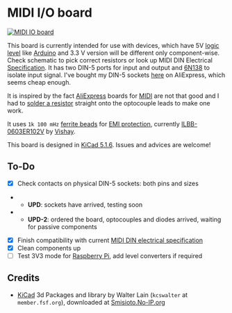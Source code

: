 # MIDI I/O board

[![MIDI IO board](https://i.imgur.com/3CaKhEJ.png)](https://imgur.com/a/qws0TRt)

This board is currently intended for use with devices, which have 5V [logic level](https://en.wikipedia.org/wiki/Logic_level) like [Arduino](https://www.arduino.cc/) and 3.3 V version will be different only component-wise. Check schematic to pick correct resistors or look up MIDI DIN Electrical [Specification](https://www.midi.org/specifications-old/item/midi-din-electrical-specification).
It has two DIN-5 ports for input and output and [6N138](https://www.vishay.com/docs/83605/6n139.pdf) to isolate input signal.
I've bought my DIN-5 sockets [here](https://aliexpress.ru/item/32402564814.html) on AliExpress, which seems cheap enough.

It is inspired by the fact [AliExpress](http://aliexpress.com/) boards for [MIDI](https://en.wikipedia.org/wiki/MIDI) are not that good and I had to [solder a resistor](https://twitter.com/I_am_6r1d/status/1299311510662021120) straight onto the optocouple leads to make one work.

It uses `1k 100 mHz` [ferrite beads](https://article.murata.com/en-eu/article/basics-of-noise-countermeasures-lesson-4) for [EMI protection](https://en.wikipedia.org/wiki/Electromagnetic_interference), currently [ILBB-0603ER102V](https://static6.arrow.com/aropdfconversion/c4f424f1ec3f9ac2c3a4ec0c3df1e3ee2574f7a5/ilbb0603.pdf) by [Vishay](https://www.vishay.com/).

This board is designed in [KiCad 5.1.6](https://kicad-pcb.org/).
Issues and advices are welcome!

## To-Do

- [x] Check contacts on physical DIN-5 sockets: both pins and sizes
- - **UPD**: sockets have arrived, testing soon
- - **UPD-2**: ordered the board, optocouples and diodes arrived, waiting for passive components
- [x] Finish compatibility with current [MIDI DIN electrical specification](https://www.midi.org/specifications/item/midi-din-electrical-specification)
- [x] Clean components up
- [ ] Test 3V3 mode for [Raspberry Pi](https://www.raspberrypi.org/), add level converters if required

## Credits

* [KiCad](https://kicad-pcb.org/) 3d Packages and library by Walter Lain (`kcswalter` at `member.fsf.org`), downloaded at [Smisioto.No-IP.org](http://smisioto.no-ip.org/elettronica/kicad/kicad-en.htm)
